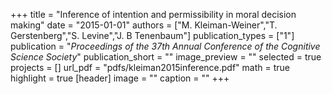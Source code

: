 +++
title = "Inference of intention and permissibility in moral decision making"
date = "2015-01-01"
authors = ["M. Kleiman-Weiner","T. Gerstenberg","S. Levine","J. B Tenenbaum"]
publication_types = ["1"]
publication = "_Proceedings of the 37th Annual Conference of the Cognitive Science Society_"
publication_short = ""
image_preview = ""
selected = true
projects = []
url_pdf = "pdfs/kleiman2015inference.pdf"
math = true
highlight = true
[header]
image = ""
caption = ""
+++

